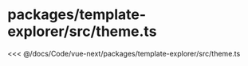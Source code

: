 # packages/template-explorer/src/theme.ts

<<< @/docs/Code/vue-next/packages/template-explorer/src/theme.ts
